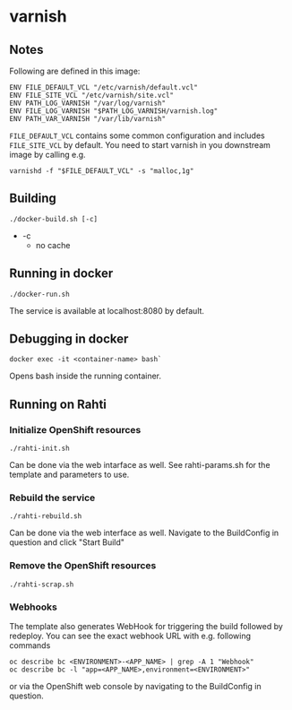 # varnish

## Notes
Following are defined in this image:

```
ENV FILE_DEFAULT_VCL "/etc/varnish/default.vcl"
ENV FILE_SITE_VCL "/etc/varnish/site.vcl"
ENV PATH_LOG_VARNISH "/var/log/varnish"
ENV FILE_LOG_VARNISH "$PATH_LOG_VARNISH/varnish.log"
ENV PATH_VAR_VARNISH "/var/lib/varnish"
```
`FILE_DEFAULT_VCL` contains some common configuration and includes `FILE_SITE_VCL` by default.
You need to start varnish in you downstream image by calling e.g.
```
varnishd -f "$FILE_DEFAULT_VCL" -s "malloc,1g"
```


## Building

```
./docker-build.sh [-c]
```
* -c
    * no cache


## Running in docker

```
./docker-run.sh
```
The service is available at localhost:8080 by default.


## Debugging in docker

```
docker exec -it <container-name> bash`
```

Opens bash inside the running container.


## Running on Rahti

### Initialize OpenShift resources

```
./rahti-init.sh
```
Can be done via the web intarface as well. See rahti-params.sh for the template and parameters to use.

### Rebuild the service

```
./rahti-rebuild.sh
```
Can be done via the web interface as well. Navigate to the BuildConfig in question and click "Start Build"

### Remove the OpenShift resources

```
./rahti-scrap.sh
```

### Webhooks

The template also generates WebHook for triggering the build followed by redeploy.
You can see the exact webhook URL with e.g. following commands
```
oc describe bc <ENVIRONMENT>-<APP_NAME> | grep -A 1 "Webhook"
oc describe bc -l "app=<APP_NAME>,environment=<ENVIRONMENT>"
```
or via the OpenShift web console by navigating to the BuildConfig in question.
